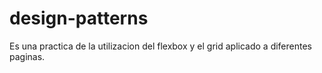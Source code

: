 # design-patterns
Es una practica de la utilizacion del flexbox y el grid aplicado a diferentes paginas.
